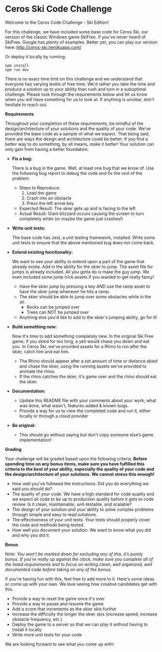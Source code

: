 # Ceros Ski Code Challenge

Welcome to the Ceros Code Challenge - Ski Edition!

For this challenge, we have included some base code for Ceros Ski, our version of the classic Windows game SkiFree. If
you've never heard of SkiFree, Google has plenty of examples. Better yet, you can play our version here: 
http://ceros-ski.herokuapp.com/  

Or deploy it locally by running:
```
npm install
npm run dev
```

There is no exact time limit on this challenge and we understand that everyone has varying levels of free time. We'd 
rather you take the time and produce a solution up to your ability than rush and turn in a suboptimal challenge. Please 
look through the requirements below and let us know when you will have something for us to look at. If anything is 
unclear, don't hesitate to reach out.

**Requirements**

Throughout your completion of these requirements, be mindful of the design/architecture of your solutions and the 
quality of your code. We've provided the base code as a sample of what we expect. That being said, there are ways the
design and architecture could be better. If you find a better way to do something, by all means, make it better! Your 
solution can only gain from having a better foundation.

* **Fix a bug:**

  There is a bug in the game. Well, at least one bug that we know of. Use the following bug report to debug the code
  and fix the root of the problem.
  * Steps to Reproduce:
    1. Load the game
    1. Crash into an obstacle
    1. Press the left arrow key
  * Expected Result: The skier gets up and is facing to the left
  * Actual Result: Giant blizzard occurs causing the screen to turn completely white (or maybe the game just crashes!)
  
* **Write unit tests:**

  The base code has Jest, a unit testing framework, installed. Write some unit tests to ensure that the above mentioned
  bug does not come back.
  
* **Extend existing functionality:**

  We want to see your ability to extend upon a part of the game that already exists. Add in the ability for the skier to 
  jump. The asset file for jumps is already included. All you gotta do is make the guy jump. We even included some jump 
  trick assets if you wanted to get really fancy!
  * Have the skier jump by pressing a key AND use the ramp asset to have the skier jump whenever he hits a ramp.
  * The skier should be able to jump over some obstacles while in the air. 
    * Rocks can be jumped over
    * Trees can NOT be jumped over
  * Anything else you'd like to add to the skier's jumping ability, go for it!
   
* **Build something new:**

  Now it's time to add something completely new. In the original Ski Free game, if you skied for too long, 
  a yeti would chase you down and eat you. In Ceros Ski, we've provided assets for a Rhino to run after the skier, 
  catch him and eat him.
  * The Rhino should appear after a set amount of time or distance skied and chase the skier, using the running assets
    we've provided to animate the rhino.
  * If the rhino catches the skier, it's game over and the rhino should eat the skier. 

* **Documentation:**

  * Update this README file with your comments about your work; what was done, what wasn't, features added & known bugs.
  * Provide a way for us to view the completed code and run it, either locally or through a cloud provider
  
* **Be original:**  
  * This should go without saying but don’t copy someone else’s game implementation!

**Grading** 

Your challenge will be graded based upon the following criteria. **Before spending time on any bonus items, make sure 
you have fulfilled this criteria to the best of your ability, especially the quality of your code and the 
design/architecture of your solutions. We cannot stress this enough!**

* How well you've followed the instructions. Did you do everything we said you should do?
* The quality of your code. We have a high standard for code quality and we expect all code to be up to production 
  quality before it gets to code review. Is it clean, maintainable, unit-testable, and scalable?
* The design of your solution and your ability to solve complex problems through simple and easy to read solutions.
* The effectiveness of your unit tests. Your tests should properly cover the code and methods being tested.
* How well you document your solution. We want to know what you did and why you did it.

**Bonus**

*Note: You won’t be marked down for excluding any of this, it’s purely bonus.  If you’re really up against the clock, 
make sure you complete all of the listed requirements and to focus on writing clean, well organized, well documented 
code before taking on any of the bonus.*

If you're having fun with this, feel free to add more to it. Here's some ideas or come up with your own. We love seeing 
how creative candidates get with this.
 
* Provide a way to reset the game once it's over
* Provide a way to pause and resume the game
* Add a score that increments as the skier skis further
* Increase the difficulty the longer the skier skis (increase speed, increase obstacle frequency, etc.)
* Deploy the game to a server so that we can play it without having to install it locally
* Write more unit tests for your code

We are looking forward to see what you come up with!

